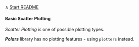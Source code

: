 &#8743;  [Start README](../README.md)

#### Basic Scatter Plotting

_Scatter Plotting_ is one of possible plotting types.

___Polars___ library has no plotting features - using `plotters` instead.